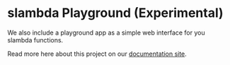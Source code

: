 # slambda Playground (Experimental)

We also include a playground app as a simple web interface for you slambda functions.

Read more here about this project on our [documentation site](https://slambda.dataset.sh/docs/playground).